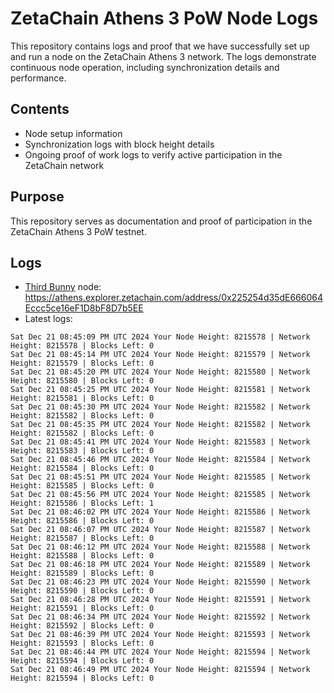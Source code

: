 # ZetaChain Athens 3 PoW Node Logs
This repository contains logs and proof that we have successfully set up and run a node on the ZetaChain Athens 3 network. The logs demonstrate continuous node operation, including synchronization details and performance.

## Contents
- Node setup information
- Synchronization logs with block height details
- Ongoing proof of work logs to verify active participation in the ZetaChain network

## Purpose
This repository serves as documentation and proof of participation in the ZetaChain Athens 3 PoW testnet.

## Logs

- [Third Bunny](https://thirdbunny.xyz/) node: https://athens.explorer.zetachain.com/address/0x225254d35dE666064Eccc5ce16eF1D8bF8D7b5EE
- Latest logs:
```
Sat Dec 21 08:45:09 PM UTC 2024 Your Node Height: 8215578 | Network Height: 8215578 | Blocks Left: 0
Sat Dec 21 08:45:14 PM UTC 2024 Your Node Height: 8215579 | Network Height: 8215579 | Blocks Left: 0
Sat Dec 21 08:45:20 PM UTC 2024 Your Node Height: 8215580 | Network Height: 8215580 | Blocks Left: 0
Sat Dec 21 08:45:25 PM UTC 2024 Your Node Height: 8215581 | Network Height: 8215581 | Blocks Left: 0
Sat Dec 21 08:45:30 PM UTC 2024 Your Node Height: 8215582 | Network Height: 8215582 | Blocks Left: 0
Sat Dec 21 08:45:35 PM UTC 2024 Your Node Height: 8215582 | Network Height: 8215582 | Blocks Left: 0
Sat Dec 21 08:45:41 PM UTC 2024 Your Node Height: 8215583 | Network Height: 8215583 | Blocks Left: 0
Sat Dec 21 08:45:46 PM UTC 2024 Your Node Height: 8215584 | Network Height: 8215584 | Blocks Left: 0
Sat Dec 21 08:45:51 PM UTC 2024 Your Node Height: 8215585 | Network Height: 8215585 | Blocks Left: 0
Sat Dec 21 08:45:56 PM UTC 2024 Your Node Height: 8215585 | Network Height: 8215586 | Blocks Left: 1
Sat Dec 21 08:46:02 PM UTC 2024 Your Node Height: 8215586 | Network Height: 8215586 | Blocks Left: 0
Sat Dec 21 08:46:07 PM UTC 2024 Your Node Height: 8215587 | Network Height: 8215587 | Blocks Left: 0
Sat Dec 21 08:46:12 PM UTC 2024 Your Node Height: 8215588 | Network Height: 8215588 | Blocks Left: 0
Sat Dec 21 08:46:18 PM UTC 2024 Your Node Height: 8215589 | Network Height: 8215589 | Blocks Left: 0
Sat Dec 21 08:46:23 PM UTC 2024 Your Node Height: 8215590 | Network Height: 8215590 | Blocks Left: 0
Sat Dec 21 08:46:28 PM UTC 2024 Your Node Height: 8215591 | Network Height: 8215591 | Blocks Left: 0
Sat Dec 21 08:46:34 PM UTC 2024 Your Node Height: 8215592 | Network Height: 8215592 | Blocks Left: 0
Sat Dec 21 08:46:39 PM UTC 2024 Your Node Height: 8215593 | Network Height: 8215593 | Blocks Left: 0
Sat Dec 21 08:46:44 PM UTC 2024 Your Node Height: 8215594 | Network Height: 8215594 | Blocks Left: 0
Sat Dec 21 08:46:49 PM UTC 2024 Your Node Height: 8215594 | Network Height: 8215594 | Blocks Left: 0
```
